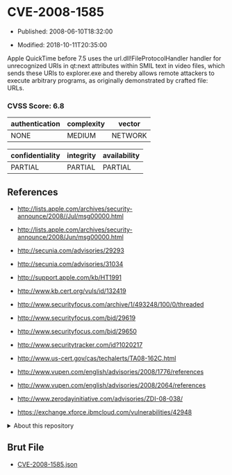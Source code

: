 # CVE-2008-1585

- Published: 2008-06-10T18:32:00

- Modified: 2018-10-11T20:35:00

Apple QuickTime before 7.5 uses the url.dll!FileProtocolHandler handler for unrecognized URIs in qt:next attributes within SMIL text in video files, which sends these URIs to explorer.exe and thereby allows remote attackers to execute arbitrary programs, as originally demonstrated by crafted file: URLs.

### CVSS Score: **6.8**

| authentication | complexity | vector |
| --- | --- | --- |
| NONE | MEDIUM | NETWORK |

| confidentiality | integrity | availability |
| --- | --- | --- |
| PARTIAL | PARTIAL | PARTIAL |

## References

* http://lists.apple.com/archives/security-announce/2008//Jul/msg00000.html

* http://lists.apple.com/archives/security-announce/2008/Jun/msg00000.html

* http://secunia.com/advisories/29293

* http://secunia.com/advisories/31034

* http://support.apple.com/kb/HT1991

* http://www.kb.cert.org/vuls/id/132419

* http://www.securityfocus.com/archive/1/493248/100/0/threaded

* http://www.securityfocus.com/bid/29619

* http://www.securityfocus.com/bid/29650

* http://www.securitytracker.com/id?1020217

* http://www.us-cert.gov/cas/techalerts/TA08-162C.html

* http://www.vupen.com/english/advisories/2008/1776/references

* http://www.vupen.com/english/advisories/2008/2064/references

* http://www.zerodayinitiative.com/advisories/ZDI-08-038/

* https://exchange.xforce.ibmcloud.com/vulnerabilities/42948

<details>
<summary>About this repository</summary> 

  This repository is part of the project [Live Hack CVE](https://github.com/Live-Hack-CVE). Main website can be found [www.live-hack.org](https://www.live-hack.org) 
  
  Made by [Sn0wAlice](https://github.com/Sn0wAlice) for the people that care about security and need to have a feed of the latest CVEs. Hope you enjoy it, don't forget to star the repo and follow me on [Twitter](https://twitter.com/Sn0wAlice) and [Github](https://github.com/Sn0wAlice). And that is my [personnal website](https://www.alice-snow.me/)

  - [Home Page](https://github.com/Live-Hack-CVE)
  - [Framework](https://github.com/Live-Hack-CVE/cve-framework)
  - [CVE database](https://github.com/Live-Hack-CVE/full_database)
  - [Changelog](https://github.com/Live-Hack-CVE/Changelog)
</details>

## Brut File

* [CVE-2008-1585.json](https://raw.githubusercontent.com/Live-Hack-CVE/full_database/main/cves/2008/CVE-2008-1585.json)

